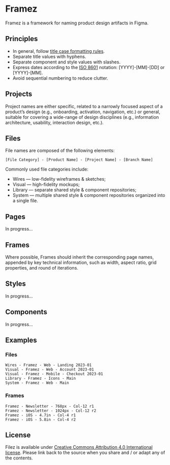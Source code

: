 # Framez

Framez is a framework for naming product design artifacts in Figma.

## Principles

* In general, follow [title case formatting rules](https://en.wikipedia.org/wiki/Title_case).
* Separate title values with hyphens.
* Separate component and style values with slashes.
* Express dates according to the [ISO 8601](https://www.iso.org/iso-8601-date-and-time-format.html) notation: [YYYY]-[MM]-[DD] or [YYYY]-[MM].
* Avoid sequential numbering to reduce clutter. 

## Projects

Project names are either specific, related to a narrowly focused aspect of a product’s design (e.g., onboarding, activation, navigation, etc.) or general, suitable for covering a wide-range of design disciplines (e.g., information architecture, usability, interaction design, etc.).

## Files

File names are composed of the following elements:

```
[File Category] - [Product Name] - [Project Name] - [Branch Name]
```

Commonly used file categories include:

* Wires — low-fidelity wireframes & sketches;
* Visual — high-fidelity mockups;
* Library — separate shared style & component repositories;
* System — multiple shared style & component repositories organized into a single file.

## Pages

In progress...

## Frames

Where possible, Frames should inherit the corresponding page names, appended by key technical information, such as width, aspect ratio, grid properties, and round of iterations.

## Styles

In progress...

## Components

In progress...

## Examples

### Files

```
Wires - Framez - Web - Landing 2023-01
Visual - Framez - Web - Account 2023-01
Visual - Framez - Mobile - Checkout 2023-01
Library - Framez - Icons - Main
System - Framez - Web - Main
```

### Frames

```
Framez - Newsletter - 768px - Col-12 r1
Framez - Newsletter - 1024px - Col-12 r2
Framez - iOS - 4.7in - Col-4 r1
Framez - iOS - 5.8in - Col-4 r2
```

## License

Filez is available under [Creative Commons Attribution 4.0 International license](https://creativecommons.org/licenses/by/4.0/). Please link back to the source when you share and / or adapt any of the contents.
